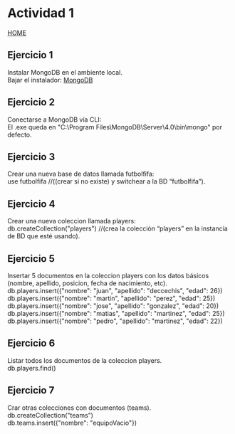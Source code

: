 # Actividad 1

[HOME](./README.md)  

## Ejercicio 1
Instalar MongoDB en el ambiente local.  
Bajar el instalador: [MongoDB](https://www.mongodb.com/)  

## Ejercicio 2  
Conectarse a MongoDB vía CLI:  
El .exe queda en "C:\Program Files\MongoDB\Server\4.0\bin\mongo" por defecto.  

## Ejercicio 3  
Crear una nueva base de datos llamada futbolfifa:  
use futbolfifa //((crear si no existe) y switchear a la BD “futbolfifa”).  

## Ejercicio 4  
Crear una nueva coleccion llamada players:  
db.createCollection("players")  //(crea la colección “players” en la instancia de BD que esté usando).  

## Ejercicio 5  
Insertar 5 documentos en la coleccion players con los datos básicos (nombre, apellido, posicion, fecha de nacimiento, etc).  
db.players.insert({"nombre": "juan", "apellido": "deccechis", "edad": 26})  
db.players.insert({"nombre": "martin", "apellido": "perez", "edad": 25})  
db.players.insert({"nombre": "jose", "apellido": "gonzalez", "edad": 20})  
db.players.insert({"nombre": "matias", "apellido": "martinez", "edad": 25})  
db.players.insert({"nombre": "pedro", "apellido": "martinez", "edad": 22})  

## Ejercicio 6  
Listar todos los documentos de la coleccion players.  
db.players.find()  

## Ejercicio 7  
Crar otras colecciones con documentos (teams).  
db.createCollection("teams")  
db.teams.insert({"nombre": "equipoVacio"})
